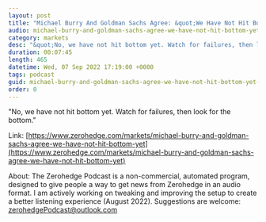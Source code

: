 ```yaml
---
layout: post
title: "Michael Burry And Goldman Sachs Agree: &quot;We Have Not Hit Bottom Yet&quot;"
audio: michael-burry-and-goldman-sachs-agree-we-have-not-hit-bottom-yet-0
category: markets
desc: "&quot;No, we have not hit bottom yet. Watch for failures, then look for the bottom.&quot;"
duration: 00:07:45
length: 465
datetime: Wed, 07 Sep 2022 17:19:00 +0000
tags: podcast
guid: michael-burry-and-goldman-sachs-agree-we-have-not-hit-bottom-yet-0
order: 0
---
```

&quot;No, we have not hit bottom yet. Watch for failures, then look for the bottom.&quot;

Link: [https://www.zerohedge.com/markets/michael-burry-and-goldman-sachs-agree-we-have-not-hit-bottom-yet](https://www.zerohedge.com/markets/michael-burry-and-goldman-sachs-agree-we-have-not-hit-bottom-yet)

About: The Zerohedge Podcast is a non-commercial, automated program, designed to give people a way to get news from Zerohedge in an audio format.  I am actively working on tweaking and improving the setup to create a better listening experience (August 2022).  Suggestions are welcome: [zerohedgePodcast@outlook.com](mailto:zerohedgePodcast@outlook.com)